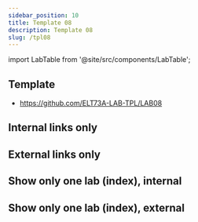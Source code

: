 ```yaml
---
sidebar_position: 10
title: Template 08
description: Template 08
slug: /tpl08
---
```


import LabTable from '@site/src/components/LabTable';

## Template
- https://github.com/ELT73A-LAB-TPL/LAB08


## Internal links only
<LabTable internal={true} />

## External links only
<LabTable internal={false} />

## Show only one lab (index), internal
<LabTable index={8} internal={true} />

## Show only one lab (index), external
<LabTable index={8} internal={false} />